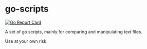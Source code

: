 # go-scripts

[![Go Report Card](https://goreportcard.com/badge/github.com/HannaLindgren/go-scripts)](https://goreportcard.com/report/github.com/HannaLindgren/go-scripts)

A set of go scripts, mainly for comparing and manipulating text files.

Use at your own risk.
